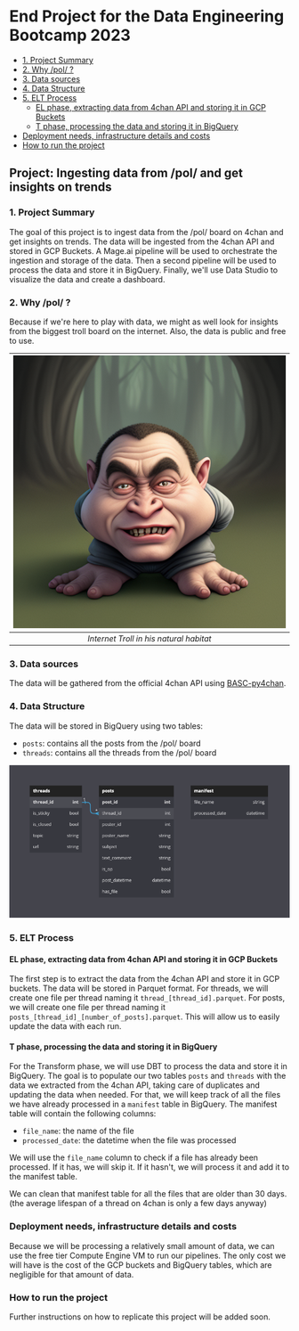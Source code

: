 # End Project for the Data Engineering Bootcamp 2023 <!-- omit in toc -->

- [1. Project Summary](#1-project-summary)
- [2. Why /pol/ ?](#2-why-pol-)
- [3. Data sources](#3-data-sources)
- [4. Data Structure](#4-data-structure)
- [5. ELT Process](#5-elt-process)
  - [EL phase, extracting data from 4chan API and storing it in GCP Buckets](#el-phase-extracting-data-from-4chan-api-and-storing-it-in-gcp-buckets)
  - [T phase, processing the data and storing it in BigQuery](#t-phase-processing-the-data-and-storing-it-in-bigquery)
- [Deployment needs, infrastructure details and costs](#deployment-needs-infrastructure-details-and-costs)
- [How to run the project](#how-to-run-the-project)

## Project: Ingesting data from /pol/ and get insights on trends <!-- omit in toc -->

### 1. Project Summary

The goal of this project is to ingest data from the /pol/ board on 4chan and get insights on trends. The data will be ingested from the 4chan API and stored in GCP Buckets. A Mage.ai pipeline will be used to orchestrate the ingestion and storage of the data. Then a second pipeline will be used to process the data and store it in BigQuery. Finally, we'll use Data Studio to visualize the data and create a dashboard.

### 2. Why /pol/ ?

Because if we're here to play with data, we might as well look for insights from the biggest troll board on the internet. Also, the data is public and free to use.

|![Internet Troll](images/00242-4293654995-internet%20troll.png)|
|:--:| 
| *Internet Troll in his natural habitat* |

### 3. Data sources

The data will be gathered from the official 4chan API using [BASC-py4chan](https://basc-py4chan.readthedocs.io/en/latest/index.html).

### 4. Data Structure

The data will be stored in BigQuery using two tables:

- `posts`: contains all the posts from the /pol/ board
- `threads`: contains all the threads from the /pol/ board

![Data Structure](./images/data_table.png)

### 5. ELT Process

#### EL phase, extracting data from 4chan API and storing it in GCP Buckets

The first step is to extract the data from the 4chan API and store it in GCP buckets. The data will be stored in Parquet format.
For threads, we will create one file per thread naming it `thread_[thread_id].parquet`.
For posts, we will create one file per thread naming it `posts_[thread_id]_[number_of_posts].parquet`. This will allow us to easily update the data with each run.

#### T phase, processing the data and storing it in BigQuery

For the Transform phase, we will use DBT to process the data and store it in BigQuery.
The goal is to populate our two tables `posts` and `threads` with the data we extracted from the 4chan API, taking care of duplicates and updating the data when needed.
For that, we will keep track of all the files we have already processed in a `manifest` table in BigQuery.
The manifest table will contain the following columns:

- `file_name`: the name of the file
- `processed_date`: the datetime when the file was processed

We will use the `file_name` column to check if a file has already been processed. If it has, we will skip it. If it hasn't, we will process it and add it to the manifest table.

We can clean that manifest table for all the files that are older than 30 days. (the average lifespan of a thread on 4chan is only a few days anyway)

### Deployment needs, infrastructure details and costs

Because we will be processing a relatively small amount of data, we can use the free tier Compute Engine VM to run our pipelines.
The only cost we will have is the cost of the GCP buckets and BigQuery tables, which are negligible for that amount of data.

### How to run the project

Further instructions on how to replicate this project will be added soon.
